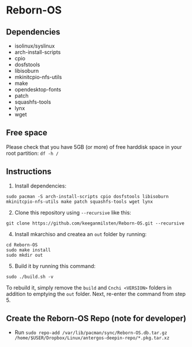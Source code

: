 # Reborn-OS

## Dependencies
- isolinux/syslinux
- arch-install-scripts
- cpio
- dosfstools
- libisoburn
- mkinitcpio-nfs-utils
- make
- opendesktop-fonts
- patch
- squashfs-tools
- lynx
- wget

## Free space

Please check that you have 5GB (or more) of free harddisk space in your root partition:
`df -h /`

## Instructions

1. Install dependencies:
```
sudo pacman -S arch-install-scripts cpio dosfstools libisoburn mkinitcpio-nfs-utils make patch squashfs-tools wget lynx
```
2. Clone this repository using `--recursive` like this:
```
git clone https://github.com/keeganmilsten/Reborn-OS.git --recursive
```
4. Install mkarchiso and createa an `out` folder by running:
```
cd Reborn-OS
sudo make install
sudo mkdir out
```
5. Build it by running this command:
```
sudo ./build.sh -v
```
To rebuild it, simply remove the `build` and `Cnchi <VERSION>` folders in addition to emptying the `out` folder. Next, re-enter the command from step 5.

## Create the Reborn-OS Repo (note for developer)

- Run `sudo repo-add /var/lib/pacman/sync/Reborn-OS.db.tar.gz /home/$USER/Dropbox/Linux/antergos-deepin-repo/*.pkg.tar.xz`
